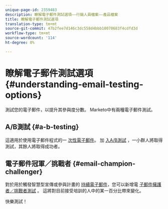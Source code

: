 ```yaml
---
unique-page-id: 2359483
description: 瞭解電子郵件測試選項——行銷人員檔案——產品檔案
title: 瞭解電子郵件測試選項
translation-type: tm+mt
source-git-commit: 47b2fee7d146c3dc558d4bbb10070683f4cdfd3d
workflow-type: tm+mt
source-wordcount: '114'
ht-degree: 0%

---
```



# 瞭解電子郵件測試選項 {#understanding-email-testing-options}

測試您的電子郵件，以提升其參與度分數。 Marketo中有兩種電子郵件測試。

## A/B測試 {#a-b-testing}

這適用於使用電子郵件程式的一 [次性電子郵件](http://docs.marketo.com/display/docs/email+programs)。 加 [入A/B測試](add-an-a-b-test.md) ，一小群人將取得測試，其餘人將取得成功者。

## 電子郵件冠軍／挑戰者 {#email-champion-challenger}

對於用於觸發智慧型宣傳或參與計畫的 [持續電子郵件](http://docs.marketo.com/display/docs/drip+nurturing)，您可以新增電 [子郵件擁護者／挑戰者測試](http://docs.marketo.com/pages/viewpage.action?pageid=2359551) 。 這將對目前接受培訓的人中的某一百分比帶來變化。

快樂測試！
